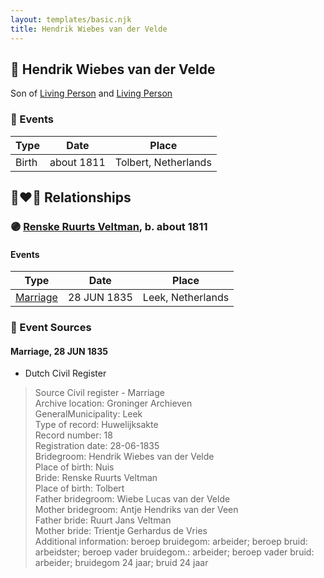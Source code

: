 ```yaml
---
layout: templates/basic.njk
title: Hendrik Wiebes van der Velde
---
```

## 🔵 Hendrik Wiebes van der Velde

Son of [Living Person](/people/9/9294160) and [Living Person](/people/4/48633974)

### 📆 Events

Type | Date | Place
------ | ------ | ------
Birth | about 1811 | Tolbert, Netherlands

## 👩‍❤️‍👨 Relationships

### 🟣 [Renske Ruurts Veltman](/people/6/61029791), b. about 1811

#### Events

Type | Date | Place
------ | ------ | ------
[Marriage](#event-family-0-event-0) | 28 JUN 1835 | Leek, Netherlands
### 📰 Event Sources

#### <a id="event-family-0-event-0"></a> Marriage, 28 JUN 1835
* Dutch Civil Register
>   
  > Source Civil register - Marriage  
  > Archive location: Groninger Archieven  
  > GeneralMunicipality: Leek  
  > Type of record: Huwelijksakte  
  > Record number: 18  
  > Registration date: 28-06-1835  
  > Bridegroom: Hendrik Wiebes van der Velde  
  > Place of birth: Nuis  
  > Bride: Renske Ruurts Veltman  
  > Place of birth: Tolbert  
  > Father bridegroom: Wiebe Lucas van der Velde  
  > Mother bridegroom: Antje Hendriks van der Veen  
  > Father bride: Ruurt Jans Veltman  
  > Mother bride: Trientje Gerhardus de Vries  
  > Additional information: beroep bruidegom: arbeider; beroep bruid: arbeidster; beroep vader bruidegom.: arbeider; beroep vader bruid: arbeider; bruidegom 24 jaar; bruid 24 jaar